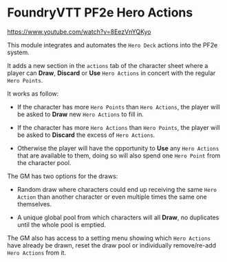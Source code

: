 # FoundryVTT PF2e Hero Actions

https://www.youtube.com/watch?v=8EezVnYQKyo

This module integrates and automates the `Hero Deck` actions into the PF2e system.

It adds a new section in the `actions` tab of the character sheet where a player can **Draw**, **Discard** or **Use** `Hero Actions` in concert with the regular `Hero Points`.

It works as follow:

-   If the character has more `Hero Points` than `Hero Actions`, the player will be asked to **Draw** new `Hero Actions` to fill in.

-   If the character has more `Hero Actions` than `Hero Points`, the player will be asked to **Discard** the excess of `Hero Actions`.

-   Otherwise the player will have the opportunity to **Use** any `Hero Actions` that are available to them, doing so will also spend one `Hero Point` from the character pool.

The GM has two options for the draws:

-   Random draw where characters could end up receiving the same `Hero Action` than another character or even multiple times the same one themselves.

-   A unique global pool from which characters will all **Draw**, no duplicates until the whole pool is emptied.

The GM also has access to a setting menu showing which `Hero Actions` have already be drawn, reset the draw pool or individually remove/re-add `Hero Actions` from it.
